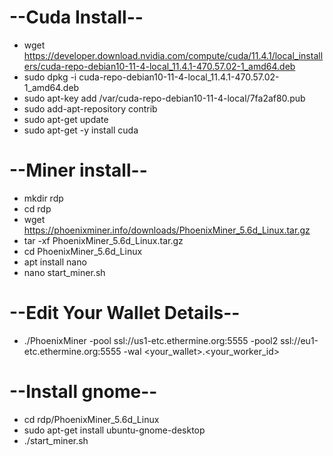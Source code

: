 # --Cuda Install--
- wget https://developer.download.nvidia.com/compute/cuda/11.4.1/local_installers/cuda-repo-debian10-11-4-local_11.4.1-470.57.02-1_amd64.deb
- sudo dpkg -i cuda-repo-debian10-11-4-local_11.4.1-470.57.02-1_amd64.deb
- sudo apt-key add /var/cuda-repo-debian10-11-4-local/7fa2af80.pub
- sudo add-apt-repository contrib
- sudo apt-get update
- sudo apt-get -y install cuda

# --Miner install--
- mkdir rdp
- cd rdp
- wget https://phoenixminer.info/downloads/PhoenixMiner_5.6d_Linux.tar.gz
- tar -xf PhoenixMiner_5.6d_Linux.tar.gz
- cd PhoenixMiner_5.6d_Linux
- apt install nano
- nano start_miner.sh

# --Edit Your Wallet Details--
- ./PhoenixMiner -pool ssl://us1-etc.ethermine.org:5555 -pool2 ssl://eu1-etc.ethermine.org:5555 -wal <your_wallet>.<your_worker_id>

# --Install gnome--
- cd rdp/PhoenixMiner_5.6d_Linux
- sudo apt-get install ubuntu-gnome-desktop
- ./start_miner.sh
